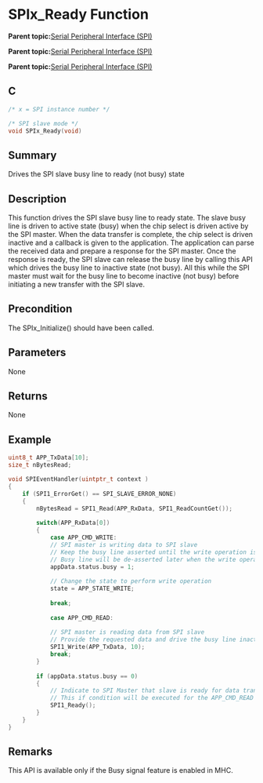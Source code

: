 # SPIx\_Ready Function

**Parent topic:**[Serial Peripheral Interface \(SPI\)](GUID-246C53F6-3912-4437-AEC8-C2262CEF3EF6.md)

**Parent topic:**[Serial Peripheral Interface \(SPI\)](GUID-CBD5BFEF-57AB-4CA0-92C0-00CB1A72D686.md)

**Parent topic:**[Serial Peripheral Interface \(SPI\)](GUID-84F93473-4002-4DDD-A28F-9BF9DB6B7C3E.md)

## C

```c
/* x = SPI instance number */

/* SPI slave mode */
void SPIx_Ready(void)
```

## Summary

Drives the SPI slave busy line to ready \(not busy\) state

## Description

This function drives the SPI slave busy line to ready state. The slave busy line is driven to active state \(busy\) when the chip select is driven active by the SPI master. When the data transfer is complete, the chip select is driven inactive and a callback is given to the application. The application can parse the received data and prepare a response for the SPI master. Once the response is ready, the SPI slave can release the busy line by calling this API which drives the busy line to inactive state \(not busy\). All this while the SPI master must wait for the busy line to become inactive \(not busy\) before initiating a new transfer with the SPI slave.

## Precondition

The SPIx\_Initialize\(\) should have been called.

## Parameters

None

## Returns

None

## Example

```c
uint8_t APP_TxData[10];
size_t nBytesRead;

void SPIEventHandler(uintptr_t context )
{
    if (SPI1_ErrorGet() == SPI_SLAVE_ERROR_NONE)
    {
        nBytesRead = SPI1_Read(APP_RxData, SPI1_ReadCountGet());
        
        switch(APP_RxData[0])
        {
            case APP_CMD_WRITE:
            // SPI master is writing data to SPI slave
            // Keep the busy line asserted until the write operation is complete
            // Busy line will be de-asserted later when the write operation is complete
            appData.status.busy = 1;
            
            // Change the state to perform write operation
            state = APP_STATE_WRITE;
            
            break;
            
            case APP_CMD_READ:
            
            // SPI master is reading data from SPI slave
            // Provide the requested data and drive the busy line inactive
            SPI1_Write(APP_TxData, 10);
            break;
        }
        
        if (appData.status.busy == 0)
        {
            // Indicate to SPI Master that slave is ready for data transfer
            // This if condition will be executed for the APP_CMD_READ case.
            SPI1_Ready();
        }
    }
}
```

## Remarks

This API is available only if the Busy signal feature is enabled in MHC.

